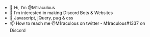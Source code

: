 - 👋 Hi, I’m @M1raculous
- 👀 I’m interested in making Discord Bots & Websites
- 🌱 Javascript, jQuery, pug & css
- 📫 How to reach me @M1raculous on twitter - M1raculous#1337 on Discord
<!---
M1raculous/M1raculous is a ✨ special ✨ repository because its `README.md` (this file) appears on your GitHub profile.
You can click the Preview link to take a look at your changes.
--->
